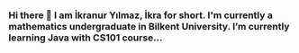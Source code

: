### Hi there 👋 I am İkranur Yılmaz, İkra for short. I'm currently a mathematics undergraduate in Bilkent University. I’m currently learning Java with CS101 course...
 

<!--
**ikranuryilmaz/ikranuryilmaz** is a ✨ _special_ ✨ repository because its `README.md` (this file) appears on your GitHub profile.

Here are some ideas to get you started:

- 🔭 I’m currently studying at Bilkent University as a Mathematics Major ...
- 🌱 I’m currently learning Java ...
- 🤔 I’m looking for help with ...
- 😄 Pronouns: She/Her ...
-->
